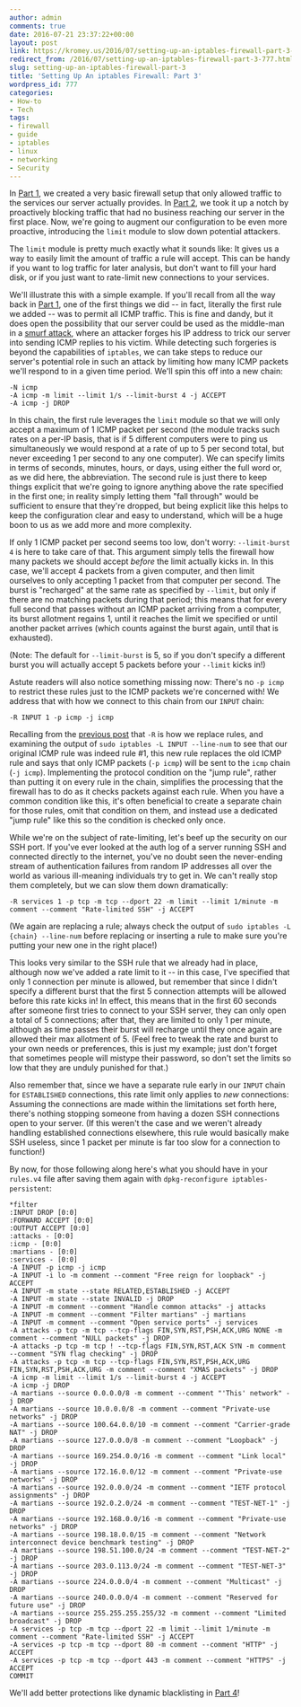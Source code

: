 ```yaml
---
author: admin
comments: true
date: 2016-07-21 23:37:22+00:00
layout: post
link: https://kromey.us/2016/07/setting-up-an-iptables-firewall-part-3-777.html
redirect_from: /2016/07/setting-up-an-iptables-firewall-part-3-777.html
slug: setting-up-an-iptables-firewall-part-3
title: 'Setting Up An iptables Firewall: Part 3'
wordpress_id: 777
categories:
- How-to
- Tech
tags:
- firewall
- guide
- iptables
- linux
- networking
- Security
---
```


In [Part 1](https://kromey.us/2016/07/setting-up-an-iptables-firewall-part-1-751.html), we created a very basic firewall setup that only allowed traffic to the services our server actually provides. In [Part 2](https://kromey.us/2016/07/setting-up-an-iptables-firewall-part-2-759.html), we took it up a notch by proactively blocking traffic that had no business reaching our server in the first place. Now, we're going to augment our configuration to be even more proactive, introducing the `limit` module to slow down potential attackers.

The `limit` module is pretty much exactly what it sounds like: It gives us a way to easily limit the amount of traffic a rule will accept. This can be handy if you want to log traffic for later analysis, but don't want to fill your hard disk, or if you just want to rate-limit new connections to your services.

We'll illustrate this with a simple example. If you'll recall from all the way back in [Part 1](https://kromey.us/2016/07/setting-up-an-iptables-firewall-part-1-751.html), one of the first things we did -- in fact, literally the first rule we added -- was to permit all ICMP traffic. This is fine and dandy, but it does open the possibility that our server could be used as the middle-man in a [smurf attack](https://en.wikipedia.org/wiki/Smurf_attack), where an attacker forges his IP address to trick our server into sending ICMP replies to his victim. While detecting such forgeries is beyond the capabilities of `iptables`, we can take steps to reduce our server's potential role in such an attack by limiting how many ICMP packets we'll respond to in a given time period. We'll spin this off into a new chain:


    
    
    -N icmp
    -A icmp -m limit --limit 1/s --limit-burst 4 -j ACCEPT
    -A icmp -j DROP
    



In this chain, the first rule leverages the `limit` module so that we will only accept a maximum of 1 ICMP packet per second (the module tracks such rates on a per-IP basis, that is if 5 different computers were to ping us simultaneously we would respond at a rate of up to 5 per second total, but never exceeding 1 per second to any one computer). We can specify limits in terms of seconds, minutes, hours, or days, using either the full word or, as we did here, the abbreviation. The second rule is just there to keep things explicit that we're going to ignore anything above the rate specified in the first one; in reality simply letting them "fall through" would be sufficient to ensure that they're dropped, but being explicit like this helps to keep the configuration clear and easy to understand, which will be a huge boon to us as we add more and more complexity.

If only 1 ICMP packet per second seems too low, don't worry: `--limit-burst 4` is here to take care of that. This argument simply tells the firewall how many packets we should accept _before_ the limit actually kicks in. In this case, we'll accept 4 packets from a given computer, and then limit ourselves to only accepting 1 packet from that computer per second. The burst is "recharged" at the same rate as specified by `--limit`, but only if there are no matching packets during that period; this means that for every full second that passes without an ICMP packet arriving from a computer, its burst allotment regains 1, until it reaches the limit we specified or until another packet arrives (which counts against the burst again, until that is exhausted).

(Note: The default for `--limit-burst` is 5, so if you don't specify a different burst you will actually accept 5 packets before your `--limit` kicks in!)

Astute readers will also notice something missing now: There's no `-p icmp` to restrict these rules just to the ICMP packets we're concerned with! We address that with how we connect to this chain from our `INPUT` chain:


    
    
    -R INPUT 1 -p icmp -j icmp
    



Recalling from the [previous post](https://kromey.us/2016/07/setting-up-an-iptables-firewall-part-2-759.html) that `-R` is how we replace rules, and examining the output of `sudo iptables -L INPUT --line-num` to see that our original ICMP rule was indeed rule #1, this new rule replaces the old ICMP rule and says that only ICMP packets (`-p icmp`) will be sent to the `icmp` chain (`-j icmp`). Implementing the protocol condition on the "jump rule", rather than putting it on every rule in the chain, simplifies the processing that the firewall has to do as it checks packets against each rule. When you have a common condition like this, it's often beneficial to create a separate chain for those rules, omit that condition on them, and instead use a dedicated "jump rule" like this so the condition is checked only once.

While we're on the subject of rate-limiting, let's beef up the security on our SSH port. If you've ever looked at the auth log of a server running SSH and connected directly to the internet, you've no doubt seen the never-ending stream of authentication failures from random IP addresses all over the world as various ill-meaning individuals try to get in. We can't really stop them completely, but we can slow them down dramatically:


    
    
    -R services 1 -p tcp -m tcp --dport 22 -m limit --limit 1/minute -m comment --comment "Rate-limited SSH" -j ACCEPT
    



(We again are replacing a rule; always check the output of `sudo iptables -L {chain} --line-num` before replacing or inserting a rule to make sure you're putting your new one in the right place!)

This looks very similar to the SSH rule that we already had in place, although now we've added a rate limit to it -- in this case, I've specified that only 1 connection per minute is allowed, but remember that since I didn't specify a different burst that the first 5 connection attempts will be allowed before this rate kicks in! In effect, this means that in the first 60 seconds after someone first tries to connect to your SSH server, they can only open a total of 5 connections; after that, they are limited to only 1 per minute, although as time passes their burst will recharge until they once again are allowed their max allotment of 5. (Feel free to tweak the rate and burst to your own needs or preferences, this is just my example; just don't forget that sometimes people will mistype their password, so don't set the limits so low that they are unduly punished for that.)

Also remember that, since we have a separate rule early in our `INPUT` chain for `ESTABLISHED` connections, this rate limit only applies to _new_ connections: Assuming the connections are made within the limitations set forth here, there's nothing stopping someone from having a dozen SSH connections open to your server. (If this weren't the case and we weren't already handling established connections elsewhere, this rule would basically make SSH useless, since 1 packet per minute is far too slow for a connection to function!)

By now, for those following along here's what you should have in your `rules.v4` file after saving them again with `dpkg-reconfigure iptables-persistent`:


    
    
    *filter
    :INPUT DROP [0:0]
    :FORWARD ACCEPT [0:0]
    :OUTPUT ACCEPT [0:0]
    :attacks - [0:0]
    :icmp - [0:0]
    :martians - [0:0]
    :services - [0:0]
    -A INPUT -p icmp -j icmp
    -A INPUT -i lo -m comment --comment "Free reign for loopback" -j ACCEPT
    -A INPUT -m state --state RELATED,ESTABLISHED -j ACCEPT
    -A INPUT -m state --state INVALID -j DROP
    -A INPUT -m comment --comment "Handle common attacks" -j attacks
    -A INPUT -m comment --comment "Filter martians" -j martians
    -A INPUT -m comment --comment "Open service ports" -j services
    -A attacks -p tcp -m tcp --tcp-flags FIN,SYN,RST,PSH,ACK,URG NONE -m comment --comment "NULL packets" -j DROP
    -A attacks -p tcp -m tcp ! --tcp-flags FIN,SYN,RST,ACK SYN -m comment --comment "SYN flag checking" -j DROP
    -A attacks -p tcp -m tcp --tcp-flags FIN,SYN,RST,PSH,ACK,URG FIN,SYN,RST,PSH,ACK,URG -m comment --comment "XMAS packets" -j DROP
    -A icmp -m limit --limit 1/s --limit-burst 4 -j ACCEPT
    -A icmp -j DROP
    -A martians --source 0.0.0.0/8 -m comment --comment "'This' network" -j DROP
    -A martians --source 10.0.0.0/8 -m comment --comment "Private-use networks" -j DROP
    -A martians --source 100.64.0.0/10 -m comment --comment "Carrier-grade NAT" -j DROP
    -A martians --source 127.0.0.0/8 -m comment --comment "Loopback" -j DROP
    -A martians --source 169.254.0.0/16 -m comment --comment "Link local" -j DROP
    -A martians --source 172.16.0.0/12 -m comment --comment "Private-use networks" -j DROP
    -A martians --source 192.0.0.0/24 -m comment --comment "IETF protocol assignments" -j DROP
    -A martians --source 192.0.2.0/24 -m comment --comment "TEST-NET-1" -j DROP
    -A martians --source 192.168.0.0/16 -m comment --comment "Private-use networks" -j DROP
    -A martians --source 198.18.0.0/15 -m comment --comment "Network interconnect device benchmark testing" -j DROP
    -A martians --source 198.51.100.0/24 -m comment --comment "TEST-NET-2" -j DROP
    -A martians --source 203.0.113.0/24 -m comment --comment "TEST-NET-3" -j DROP
    -A martians --source 224.0.0.0/4 -m comment --comment "Multicast" -j DROP
    -A martians --source 240.0.0.0/4 -m comment --comment "Reserved for future use" -j DROP
    -A martians --source 255.255.255.255/32 -m comment --comment "Limited broadcast" -j DROP
    -A services -p tcp -m tcp --dport 22 -m limit --limit 1/minute -m comment --comment "Rate-limited SSH" -j ACCEPT
    -A services -p tcp -m tcp --dport 80 -m comment --comment "HTTP" -j ACCEPT
    -A services -p tcp -m tcp --dport 443 -m comment --comment "HTTPS" -j ACCEPT
    COMMIT
    



We'll add better protections like dynamic blacklisting in [Part 4](https://kromey.us/2016/07/setting-up-an-iptables-firewall-part-4-789.html)!
